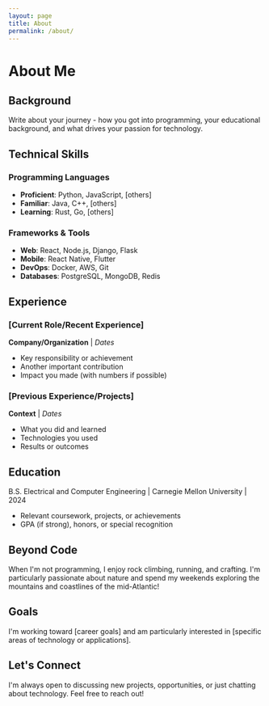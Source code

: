 ```yaml
---
layout: page
title: About
permalink: /about/
---
```


# About Me

## Background
Write about your journey - how you got into programming, your educational background, and what drives your passion for technology.

## Technical Skills

### Programming Languages
- **Proficient**: Python, JavaScript, [others]
- **Familiar**: Java, C++, [others]
- **Learning**: Rust, Go, [others]

### Frameworks & Tools
- **Web**: React, Node.js, Django, Flask
- **Mobile**: React Native, Flutter
- **DevOps**: Docker, AWS, Git
- **Databases**: PostgreSQL, MongoDB, Redis

## Experience
### [Current Role/Recent Experience]
**Company/Organization** | *Dates*
- Key responsibility or achievement
- Another important contribution
- Impact you made (with numbers if possible)

### [Previous Experience/Projects]
**Context** | *Dates*
- What you did and learned
- Technologies you used
- Results or outcomes

## Education
B.S. Electrical and Computer Engineering | Carnegie Mellon University | 2024
- Relevant coursework, projects, or achievements
- GPA (if strong), honors, or special recognition

## Beyond Code
When I'm not programming, I enjoy rock climbing, running, and crafting. I'm particularly passionate about nature and spend my weekends exploring the mountains and coastlines of the mid-Atlantic!

## Goals
I'm working toward [career goals] and am particularly interested in [specific areas of technology or applications].

## Let's Connect
I'm always open to discussing new projects, opportunities, or just chatting about technology. Feel free to reach out!
